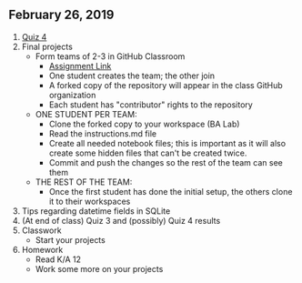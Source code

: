 ## February 26, 2019
1. [Quiz 4](https://docs.google.com/forms/d/e/1FAIpQLSfc18cwENYgriGv77WG-XiPbu5lnLDuCrNY0sgH1Htmf9cw1Q/viewform?usp=sf_link)
2. Final projects
    - Form teams of 2-3 in GitHub Classroom
         - [Assignment Link](https://classroom.github.com/g/UpJsywIY)
         - One student creates the team; the other join
         - A forked copy of the repository will appear in the class GitHub organization
         - Each student has "contributor" rights to the repository
    - ONE STUDENT PER TEAM:
         - Clone the forked copy to your workspace (BA Lab)
         - Read the instructions.md file
         - Create all needed notebook files; this is important as it will also create some hidden files that can't be created twice.
         - Commit and push the changes so the rest of the team can see them
    - THE REST OF THE TEAM:
         - Once the first student has done the initial setup, the others clone it to their workspaces
3. Tips regarding datetime fields in SQLite
4. (At end of class) Quiz 3 and (possibly) Quiz 4 results
5. Classwork
    - Start your projects
6. Homework
    - Read K/A 12
    - Work some more on your projects
